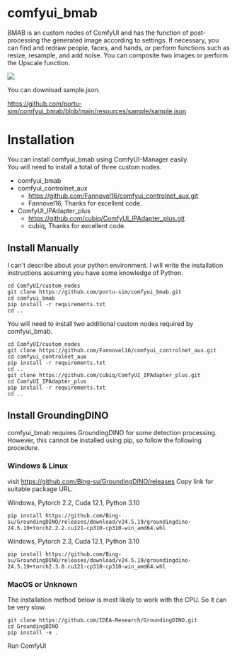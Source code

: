 # comfyui_bmab

BMAB is an custom nodes of ComfyUI and has the function of post-processing the generated image according to settings.
If necessary, you can find and redraw people, faces, and hands, or perform functions such as resize, resample, and add noise.
You can composite two images or perform the Upscale function.

<img src="https://i.ibb.co/341r93k/2024-05-21-10-56-02.png"/>

You can download sample.json.

https://github.com/portu-sim/comfyui_bmab/blob/main/resources/sample/sample.json


# Installation

You can install comfyui_bmab using ComfyUI-Manager easily.   
You will need to install a total of three custom nodes.

* comfyui_bmab
* comfyui_controlnet_aux
  * https://github.com/Fannovel16/comfyui_controlnet_aux.git
  * Fannovel16, Thanks for excellent code.
* ComfyUI_IPAdapter_plus
  * https://github.com/cubiq/ComfyUI_IPAdapter_plus.git
  * cubiq, Thanks for excellent code.

## Install Manually

I can't describe about your python environment.
I will write the installation instructions assuming you have some knowledge of Python.

```commandline
cd ComfyUI/custom_nodes
git clone https://github.com/portu-sim/comfyui_bmab.git
cd comfyui_bmab
pip install -r requirements.txt
cd ..
```

You will need to install two additional custom nodes required by comfyui_bmab.

```commandline
cd ComfyUI/custom_nodes
git clone https://github.com/Fannovel16/comfyui_controlnet_aux.git
cd comfyui_controlnet_aux
pip install -r requirements.txt
cd ..
git clone https://github.com/cubiq/ComfyUI_IPAdapter_plus.git
cd ComfyUI_IPAdapter_plus
pip install -r requirements.txt
cd ..
```

## Install GroundingDINO

comfyui_bmab requires GroundingDINO for some detection processing.   
However, this cannot be installed using pip, so follow the following procedure.

### Windows & Linux

visit https://github.com/Bing-su/GroundingDINO/releases
Copy link for suitable package URL.

Windows, Pytorch 2.2, Cuda 12.1, Python 3.10

```commandline
pip install https://github.com/Bing-su/GroundingDINO/releases/download/v24.5.19/groundingdino-24.5.19+torch2.2.2.cu121-cp310-cp310-win_amd64.whl
```

Windows, Pytorch 2.3, Cuda 12.1, Python 3.10

```commandline
pip install https://github.com/Bing-su/GroundingDINO/releases/download/v24.5.19/groundingdino-24.5.19+torch2.3.0.cu121-cp310-cp310-win_amd64.whl
```

### MacOS or Unknown

The installation method below is most likely to work with the CPU. So it can be very slow.

```commandline
git clone https://github.com/IDEA-Research/GroundingDINO.git
cd GroundingDINO
pip install -e .
```


Run ComfyUI


